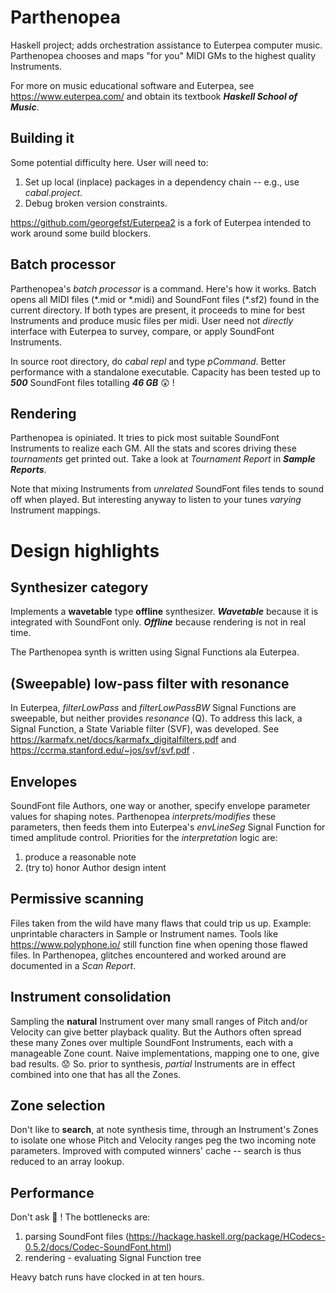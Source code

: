 # Parthenopea
Haskell project; adds orchestration assistance to Euterpea computer music. Parthenopea chooses and maps "for you" MIDI GMs to the highest quality Instruments.

For more on music educational software and Euterpea, see https://www.euterpea.com/ and obtain its textbook ***Haskell School of Music***. 

## Building it
Some potential difficulty here. User will need to:
1. Set up local (inplace) packages in a dependency chain -- e.g., use *cabal.project*.
2. Debug broken version constraints.

https://github.com/georgefst/Euterpea2 is a fork of Euterpea intended to work around some build blockers.

## Batch processor
Parthenopea's *batch processor* is a command. Here's how it works. Batch opens all MIDI files (\*.mid or \*.midi) and SoundFont files (\*.sf2) found in the current directory. If both types are present, it proceeds to mine for best Instruments and produce music files per midi. User need not *directly* interface with Euterpea to survey, compare, or apply SoundFont Instruments.

In source root directory, do *cabal repl* and type *pCommand*. Better performance with a standalone executable. Capacity has been tested up to ***500*** SoundFont files totalling ***46 GB*** :astonished: !

## Rendering
Parthenopea is opiniated. It tries to pick most suitable SoundFont Instruments to realize each GM. All the stats and scores driving these *tournaments* get printed out. Take a look at *Tournament Report* in ***Sample Reports***.

Note that mixing Instruments from *unrelated* SoundFont files tends to sound off when played. But interesting anyway to listen to your tunes *varying* Instrument mappings.

# Design highlights

## Synthesizer category
Implements a **wavetable** type **offline**  synthesizer. ***Wavetable*** because it is integrated with SoundFont only. ***Offline*** because rendering is not in real time.

The Parthenopea synth is written using Signal Functions ala Euterpea. 

## (Sweepable) low-pass filter **with resonance**
In Euterpea, *filterLowPass* and *filterLowPassBW* Signal Functions are sweepable, but neither provides *resonance* (Q). To address this lack, a Signal Function, a State Variable filter (SVF), was developed. See https://karmafx.net/docs/karmafx_digitalfilters.pdf and https://ccrma.stanford.edu/~jos/svf/svf.pdf .

## Envelopes
SoundFont file Authors, one way or another, specify envelope parameter values for shaping notes. Parthenopea *interprets/modifies* these parameters, then feeds them into Euterpea's *envLineSeg* Signal Function for timed amplitude control. Priorities for the *interpretation* logic are:
1. produce a reasonable note
2. (try to) honor Author design intent

## Permissive scanning
Files taken from the wild have many flaws that could trip us up. Example: unprintable characters in Sample or Instrument names. Tools like https://www.polyphone.io/ still function fine when opening those flawed files. In Parthenopea, glitches encountered and worked around are documented in a *Scan Report*.

## Instrument consolidation
Sampling the **natural** Instrument over many small ranges of Pitch and/or Velocity can give better playback quality. But the Authors often spread these many Zones over multiple SoundFont Instruments, each with a manageable Zone count. Naive implementations, mapping one to one, give bad results. :worried: So. prior to synthesis, *partial* Instruments are in effect combined into one that has all the Zones. 

## Zone selection
Don't like to **search**, at note synthesis time, through an Instrument's Zones to isolate one whose Pitch and Velocity ranges peg the two incoming note parameters. Improved with computed winners' cache -- search is thus reduced to an array lookup.

## Performance
Don't ask :slightly_frowning_face: ! The bottlenecks are:
1. parsing SoundFont files (https://hackage.haskell.org/package/HCodecs-0.5.2/docs/Codec-SoundFont.html)
2. rendering - evaluating Signal Function tree

Heavy batch runs have clocked in at ten hours.